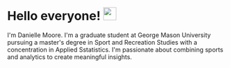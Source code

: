 # Hello everyone! <img src="https://raw.githubusercontent.com/MartinHeinz/MartinHeinz/master/wave.gif" width="30px"> 
I'm Danielle Moore. I'm a graduate student at George Mason University pursuing a master's degree in Sport and Recreation Studies with a concentration in Applied Sstatistics. I'm passionate about combining sports and analytics to create meaningful insights.
<!--
**extremed1/extremed1** is a ✨ _special_ ✨ repository because its `README.md` (this file) appears on your GitHub profile.


- 🌱 I’m currently learning **Python** and **SQL** 
- 💬 Ask me about 
- 😄 Pronouns: **She/Her**
- ⚡ Fun fact: I can play 3 very different instruments (saxophone, euphonium, and violin)
- 
-->
